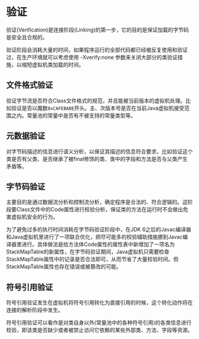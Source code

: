 # 验证

验证(Verification)是连接阶段(Linking)的第一步，它的目的是保证加载的字节码是安全且合规的。

验证阶段会消耗大量的时间，如果程序运行的全部代码都已经被反复使用和验证过，在生产环境就可以考虑使用 -Xverify:none 参数来关闭大部分的类验证措施，以缩短虚拟机类加载的时间。

## 文件格式验证

验证字节流是否符合Class文件格式的规范，并且能被当前版本的虚拟机处理。比如验证是否以魔数`0xCAFEBABE`开头。主、次版本号是否在当前Java虚拟机接受范围之内。常量池的常量中是否有不被支持的常量类型等。

## 元数据验证

对字节码描述的信息进行语义分析，以保证其描述的信息符合要求，比如验证这个类是否有父类、是否继承了被final修饰的类、类中的字段和方法是否与父类产生矛盾等。

## 字节码验证

主要目的是通过数据流分析和控制流分析，确定程序是合法的、符合逻辑的。这阶段要Class文件中的Code属性进行校验分析，保证类的方法在运行时不会做出危害虚拟机安全的行为。

为了避免过多的执行时间消耗在字节码验证阶段中，在JDK 6之后的Javac编译器和Java虚拟机里进行了一项联合优化，把尽可能多的校验辅助措施挪到Javac编译器里进行。具体做法是给方法体Code属性的属性表中新增加了一项名为StackMapTable的新属性，在字节码验证期间，Java虚拟机只需要检查StackMapTable属性中的记录是否合法即可，从而节省了大量校验时间。但StackMapTable属性也存在错误或被篡改的可能。

## 符号引用验证

符号引用验证发生在虚拟机将符号引用转化为直接引用的时候，这个转化动作将在连接的解析阶段中发生。

符号引用验证可以看作是对类自身以外(常量池中的各种符号引用)的各类信息进行校验，即该类是否缺少或者被禁止访问它依赖的某些外部类、方法、字段等资源。
